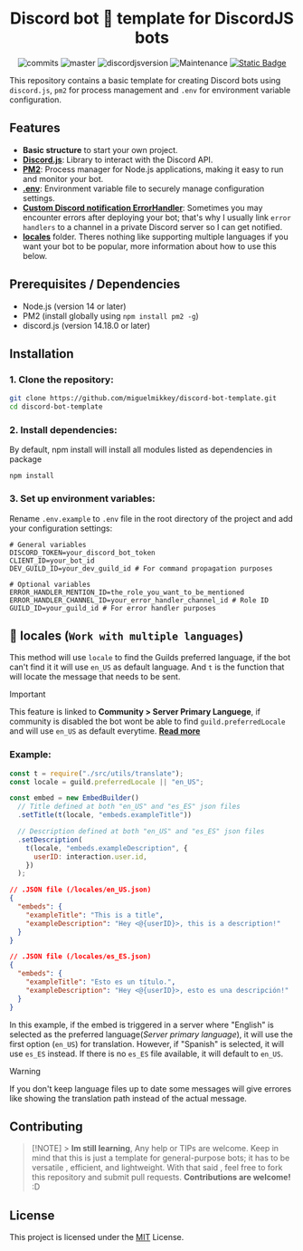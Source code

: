 <div style="text-align:center" align="center">

# Discord bot 🤖 template for DiscordJS bots

![commits](https://badgen.net/github/commits/miguelmikkey/discordjs-bot-template/)
![master](https://img.shields.io/github/last-commit/miguelmikkey/discordjs-bot-template/main)
![discordjsversion](https://img.shields.io/badge/discord.js-^14.18.0-5865f2)
![Maintenance](https://img.shields.io/maintenance/yes/2025)
<a href="https://discordjs.guide/" target="_blank">![Static Badge](https://img.shields.io/badge/DiscordJS-guide-379C6F)</a>

</div>

This repository contains a basic template for creating Discord bots using `discord.js`, `pm2` for process management and `.env` for environment variable configuration.

## Features

- **Basic structure** to start your own project.
- [**Discord.js**](https://discord.js.org/): Library to interact with the Discord API.
- [**PM2**](https://pm2.keymetrics.io/): Process manager for Node.js applications, making it easy to run and monitor your bot.
- [**.env**](https://www.npmjs.com/package/dotenv): Environment variable file to securely manage configuration settings.
- [**Custom Discord notification ErrorHandler**](#errorhandler-example-i-find-this-very-useful-for-production): Sometimes you may encounter errors after deploying your bot; that's why I usually link `error handlers` to a channel in a private Discord server so I can get notified.<br>
- [**locales**](#-locales-add-multiple-languages-to-your-bot) folder. Theres nothing like supporting multiple languages if you want your bot to be popular, more information about how to use this below.

## Prerequisites / Dependencies

- Node.js (version 14 or later)
- PM2 (install globally using `npm install pm2 -g`)
- discord.js (version 14.18.0 or later)

## Installation

### 1. **Clone the repository:**

```bash
git clone https://github.com/miguelmikkey/discord-bot-template.git
cd discord-bot-template
```

### 2. Install dependencies:

By default, npm install will install all modules listed as dependencies in package

```console
npm install
```

### 3. Set up environment variables:

Rename `.env.example` to `.env` file in the root directory of the project and add your configuration settings:

```.env
# General variables
DISCORD_TOKEN=your_discord_bot_token
CLIENT_ID=your_bot_id
DEV_GUILD_ID=your_dev_guild_id # For command propagation purposes

# Optional variables
ERROR_HANDLER_MENTION_ID=the_role_you_want_to_be_mentioned
ERROR_HANDLER_CHANNEL_ID=your_error_handler_channel_id # Role ID
GUILD_ID=your_guild_id # For error handler purposes
```

## 📁 locales (`Work with multiple languages`)

This method will use `locale` to find the Guilds preferred language, if the bot can't find it it will use `en_US` as default language. And `t` is the function that will locate the message that needs to be sent.

> [!IMPORTANT]  
> This feature is linked to **Community > Server Primary Languege**, if community is disabled the bot wont be able to find `guild.preferredLocale` and will use `en_US` as default everytime. [**Read more**](https://support.discord.com/hc/en-us/articles/360047132851-Enabling-Your-Community-Server#h_01H1W33CQVZCSKQGX9BM602RPP)

### Example:

```js
const t = require("./src/utils/translate");
const locale = guild.preferredLocale || "en_US";

const embed = new EmbedBuilder()
  // Title defined at both "en_US" and "es_ES" json files
  .setTitle(t(locale, "embeds.exampleTitle"))

  // Description defined at both "en_US" and "es_ES" json files
  .setDescription(
    t(locale, "embeds.exampleDescription", {
      userID: interaction.user.id,
    })
  );
```

```json
// .JSON file (/locales/en_US.json)
{
  "embeds": {
    "exampleTitle": "This is a title",
    "exampleDescription": "Hey <@{userID}>, this is a description!"
  }
}
```

```json
// .JSON file (/locales/es_ES.json)
{
  "embeds": {
    "exampleTitle": "Esto es un título.",
    "exampleDescription": "Hey <@{userID}>, esto es una descripción!"
  }
}
```

In this example, if the embed is triggered in a server where "English" is selected as the preferred language(_Server primary language_), it will use the first option (`en_US`) for translation. However, if "Spanish" is selected, it will use `es_ES` instead. If there is no `es_ES` file available, it will default to `en_US`.

> [!WARNING]  
> If you don't keep language files up to date some messages will give errores like showing the translation path instead of the actual message.

## Contributing

> [!NOTE] > **Im still learning**, Any help or TIPs are welcome. Keep in mind that this is just a template for general-purpose bots; it has to be versatile , efficient, and lightweight. With that said , feel free to fork this repository and submit pull requests. **Contributions are welcome!** :D

## License

This project is licensed under the [MIT](https://github.com/miguelmikkey/discord-bot-template/blob/main/LICENSE) License.
